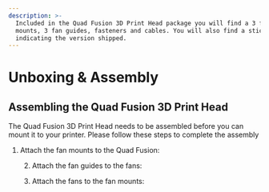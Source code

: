 ```yaml
---
description: >-
  Included in the Quad Fusion 3D Print Head package you will find a 3 fan
  mounts, 3 fan guides, fasteners and cables. You will also find a sticker
  indicating the version shipped.
---
```


# Unboxing & Assembly

## Assembling the Quad Fusion 3D Print Head

The Quad Fusion 3D Print Head needs to be assembled before you can mount it to your printer.  Please follow these steps to complete the assembly



1. Attach the fan mounts to the Quad Fusion:



    2. Attach the fan guides to the fans:



    3. Attach the fans to the fan mounts:

